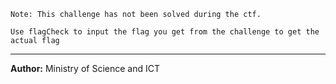 ```
Note: This challenge has not been solved during the ctf.
```

`Use flagCheck to input the flag you get from the challenge to get the actual flag`

---
**Author:** Ministry of Science and ICT